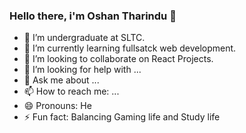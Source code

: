 ### Hello there, i'm Oshan Tharindu 👋

- 🔭 I’m undergraduate at SLTC. 
- 🌱 I’m currently learning fullsatck web development.
- 👯 I’m looking to collaborate on React Projects.
- 🤔 I’m looking for help with ...
- 💬 Ask me about ...
- 📫 How to reach me: ...
- 😄 Pronouns: He
- ⚡ Fun fact: Balancing Gaming life and Study life 

